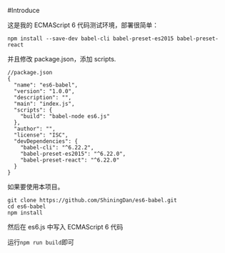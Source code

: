 #Introduce

这是我的 ECMAScript 6 代码测试环境，部署很简单：

```
npm install --save-dev babel-cli babel-preset-es2015 babel-preset-react
```

并且修改 package.json，添加 scripts.

```
//package.json
{
  "name": "es6-babel",
  "version": "1.0.0",
  "description": "",
  "main": "index.js",
  "scripts": {
    "build": "babel-node es6.js"
  },
  "author": "",
  "license": "ISC",
  "devDependencies": {
    "babel-cli": "^6.22.2",
    "babel-preset-es2015": "^6.22.0",
    "babel-preset-react": "^6.22.0"
  }
}
```

如果要使用本项目。

```
git clone https://github.com/ShiningDan/es6-babel.git
cd es6-babel
npm install
```

然后在 es6.js 中写入 ECMAScript 6 代码

运行`npm run build`即可
